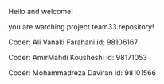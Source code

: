 Hello and welcome!

you are watching project team33 repository!

Coder: Ali Vanaki Farahani  id: 98106167

Coder: AmirMahdi Kousheshi    id: 98171053

Coder: Mohammadreza Daviran   id: 98101566
